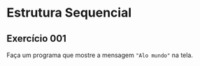 # Estrutura Sequencial

## Exercício 001

Faça um programa que mostre a mensagem `"Alo mundo"` na tela.
